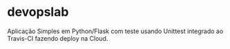 # devopslab

Aplicação Simples em Python/Flask com teste usando Unittest integrado ao Travis-CI fazendo deploy na Cloud.
